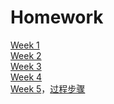 # Homework  
[Week 1](https://github.com/xixixi497/my-homework/blob/master/week%201.md)  
[Week 2](https://github.com/xixixi497/my-homework/blob/master/week%202.md)  
[Week 3](https://github.com/xixixi497/my-homework/blob/master/week%203.md)  
[Week 4](https://github.com/xixixi497/my-homework/blob/master/week%204.md)  
[Week 5](https://github.com/xixixi497/my-homework/blob/master/week5/%E5%9B%BE%E6%96%87%E5%91%88%E7%8E%B0.md)，[过程步骤](https://github.com/xixixi497/my-homework/blob/master/week5/%E8%BF%87%E7%A8%8B%E6%AD%A5%E9%AA%A4.md)
